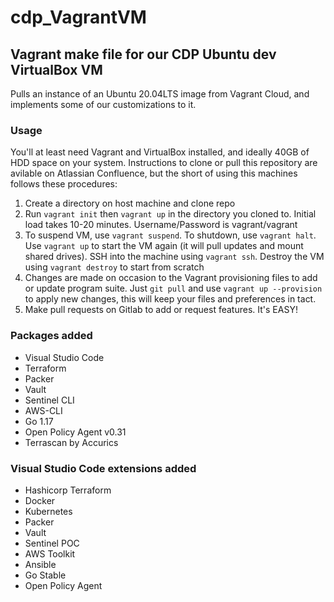 # cdp_VagrantVM

## Vagrant make file for our CDP Ubuntu dev VirtualBox VM

Pulls an instance of an Ubuntu 20.04LTS image from Vagrant Cloud, and implements some of our customizations to it.

### Usage

You'll at least need Vagrant and VirtualBox installed, and ideally 40GB of HDD space on your system.
Instructions to clone or pull this repository are avilable on Atlassian Confluence, but the short of using this machines follows these procedures:

1. Create a directory on host machine and clone repo
2. Run `vagrant init` then `vagrant up` in the directory you cloned to. Initial load takes 10-20 minutes. Username/Password is vagrant/vagrant
3. To suspend VM, use `vagrant suspend`. To shutdown, use `vagrant halt`. Use `vagrant up` to start the VM again (it will pull updates and mount shared drives). SSH into the machine using `vagrant ssh`. Destroy the VM using `vagrant destroy` to start from scratch
4. Changes are made on occasion to the Vagrant provisioning files to add or update program suite. Just `git pull` and use `vagrant up --provision` to apply new changes, this will keep your files and preferences in tact.
5. Make pull requests on Gitlab to add or request features. It's EASY!

### Packages added

* Visual Studio Code
* Terraform
* Packer
* Vault
* Sentinel CLI
* AWS-CLI
* Go 1.17
* Open Policy Agent v0.31
* Terrascan by Accurics

### Visual Studio Code extensions added

* Hashicorp Terraform
* Docker
* Kubernetes
* Packer
* Vault
* Sentinel POC
* AWS Toolkit
* Ansible
* Go Stable
* Open Policy Agent
